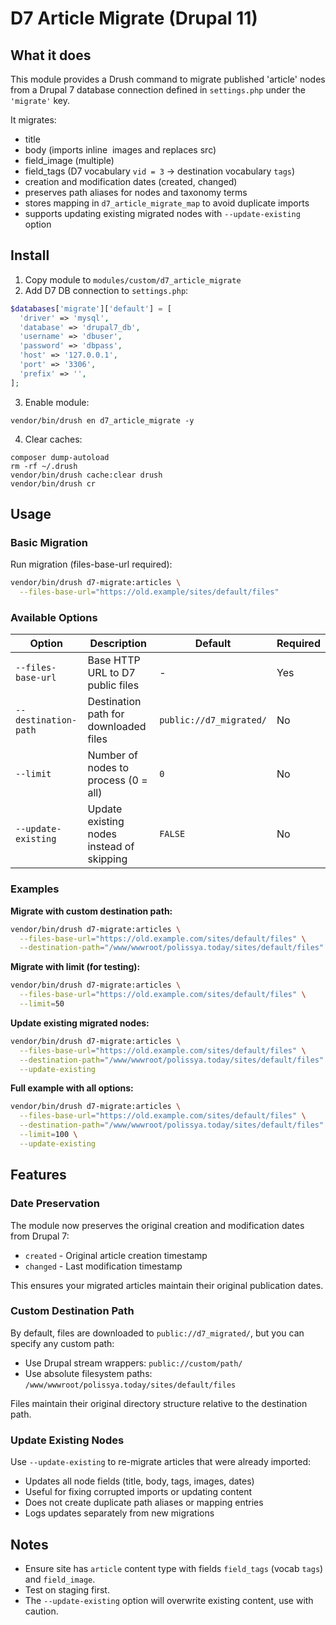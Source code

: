 # D7 Article Migrate (Drupal 11)

## What it does
This module provides a Drush command to migrate published 'article' nodes from a Drupal 7 database connection defined in `settings.php` under the `'migrate'` key.

It migrates:
- title
- body (imports inline <img> images and replaces src)
- field_image (multiple)
- field_tags (D7 vocabulary `vid = 3` -> destination vocabulary `tags`)
- creation and modification dates (created, changed)
- preserves path aliases for nodes and taxonomy terms
- stores mapping in `d7_article_migrate_map` to avoid duplicate imports
- supports updating existing migrated nodes with `--update-existing` option

## Install
1. Copy module to `modules/custom/d7_article_migrate`
2. Add D7 DB connection to `settings.php`:
```php
$databases['migrate']['default'] = [
  'driver' => 'mysql',
  'database' => 'drupal7_db',
  'username' => 'dbuser',
  'password' => 'dbpass',
  'host' => '127.0.0.1',
  'port' => '3306',
  'prefix' => '',
];
```
3. Enable module:
```
vendor/bin/drush en d7_article_migrate -y
```
4. Clear caches:
```
composer dump-autoload
rm -rf ~/.drush
vendor/bin/drush cache:clear drush
vendor/bin/drush cr
```

## Usage

### Basic Migration
Run migration (files-base-url required):
```bash
vendor/bin/drush d7-migrate:articles \
  --files-base-url="https://old.example/sites/default/files"
```

### Available Options

| Option | Description | Default | Required |
|--------|-------------|---------|----------|
| `--files-base-url` | Base HTTP URL to D7 public files | - | Yes |
| `--destination-path` | Destination path for downloaded files | `public://d7_migrated/` | No |
| `--limit` | Number of nodes to process (0 = all) | `0` | No |
| `--update-existing` | Update existing nodes instead of skipping | `FALSE` | No |

### Examples

**Migrate with custom destination path:**
```bash
vendor/bin/drush d7-migrate:articles \
  --files-base-url="https://old.example.com/sites/default/files" \
  --destination-path="/www/wwwroot/polissya.today/sites/default/files"
```

**Migrate with limit (for testing):**
```bash
vendor/bin/drush d7-migrate:articles \
  --files-base-url="https://old.example.com/sites/default/files" \
  --limit=50
```

**Update existing migrated nodes:**
```bash
vendor/bin/drush d7-migrate:articles \
  --files-base-url="https://old.example.com/sites/default/files" \
  --destination-path="/www/wwwroot/polissya.today/sites/default/files" \
  --update-existing
```

**Full example with all options:**
```bash
vendor/bin/drush d7-migrate:articles \
  --files-base-url="https://old.example.com/sites/default/files" \
  --destination-path="/www/wwwroot/polissya.today/sites/default/files" \
  --limit=100 \
  --update-existing
```

## Features

### Date Preservation
The module now preserves the original creation and modification dates from Drupal 7:
- `created` - Original article creation timestamp
- `changed` - Last modification timestamp

This ensures your migrated articles maintain their original publication dates.

### Custom Destination Path
By default, files are downloaded to `public://d7_migrated/`, but you can specify any custom path:
- Use Drupal stream wrappers: `public://custom/path/`
- Use absolute filesystem paths: `/www/wwwroot/polissya.today/sites/default/files`

Files maintain their original directory structure relative to the destination path.

### Update Existing Nodes
Use `--update-existing` to re-migrate articles that were already imported:
- Updates all node fields (title, body, tags, images, dates)
- Useful for fixing corrupted imports or updating content
- Does not create duplicate path aliases or mapping entries
- Logs updates separately from new migrations

## Notes
- Ensure site has `article` content type with fields `field_tags` (vocab `tags`) and `field_image`.
- Test on staging first.
- The `--update-existing` option will overwrite existing content, use with caution.
